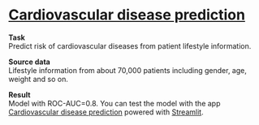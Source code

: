 # [Cardiovascular disease prediction](https://cardiovascular-disease-prediction.streamlit.app/)

**Task**  
Predict risk of cardiovascular diseases from patient lifestyle information.

**Source data**  
Lifestyle information from about 70,000 patients including gender, age, weight and so on.

**Result**  
Model with ROC-AUC=0.8. You can test the model with the app [Cardiovascular disease prediction](https://cardiovascular-disease-prediction.streamlit.app/) powered with [Streamlit](https://streamlit.io/).
